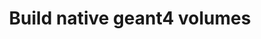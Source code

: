 ---
layout: default
title: Build native geant4 volumes
description: use python to create volumes based on geant4 solids
---